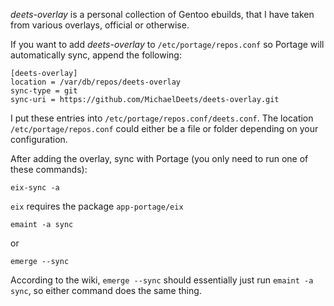 *deets-overlay* is a personal collection of Gentoo ebuilds, that I have taken from various overlays, official or otherwise.

If you want to add *deets-overlay* to `/etc/portage/repos.conf` so Portage will automatically sync, append the following:

    [deets-overlay]
    location = /var/db/repos/deets-overlay
    sync-type = git
    sync-uri = https://github.com/MichaelDeets/deets-overlay.git

I put these entries into `/etc/portage/repos.conf/deets.conf`. The location `/etc/portage/repos.conf` could either be a file or folder depending on your configuration.

After adding the overlay, sync with Portage (you only need to run one of these commands):

    eix-sync -a

`eix` requires the package `app-portage/eix`

    emaint -a sync
or

    emerge --sync

According to the wiki, `emerge --sync` should essentially just run `emaint -a sync`, so either command does the same thing.
